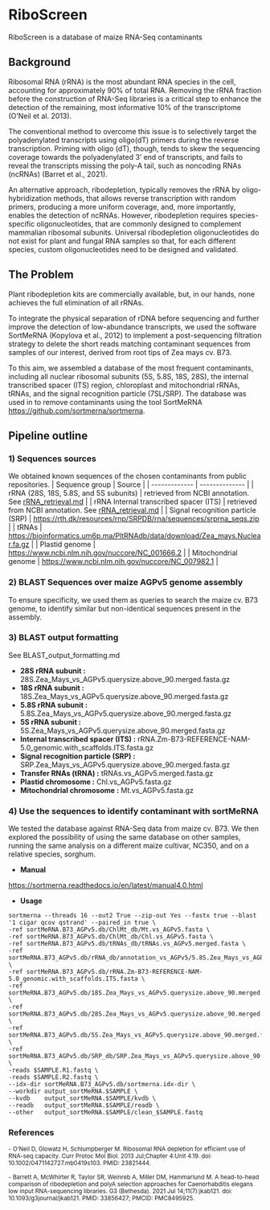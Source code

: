 # RiboScreen

RiboScreen is a database of maize RNA-Seq contaminants

## Background

Ribosomal RNA (rRNA) is the most abundant RNA species in the cell, accounting for approximately 90% of total RNA. Removing the rRNA fraction before the construction of RNA-Seq libraries is a critical step to enhance the detection of the remaining, most informative 10% of the transcriptome (O’Neil et al. 2013).

The conventional method to overcome this issue is to selectively target the polyadenylated transcripts using oligo(dT) primers during the reverse transcription. Priming with oligo (dT), though, tends to skew the sequencing coverage towards the polyadenylated 3’ end of transcripts, and fails to reveal the transcripts missing the poly-A tail, such as noncoding RNAs (ncRNAs) (Barret et al., 2021).

An alternative approach, ribodepletion, typically removes the rRNA by oligo-hybridization methods, that allows reverse transcription with random primers, producing a more uniform coverage, and, more importantly, enables the detection of ncRNAs. However, ribodepletion requires species-specific oligonucleotides, that are commonly designed to complement mammalian ribosomal subunits. Universal ribodepletion oligonucleotides do not exist for plant and fungal RNA samples so that, for each different species, custom oligonucleotides need to be designed and validated. 

## The Problem
Plant ribodepletion kits are commercially available, but, in our hands, none achieves the full elimination of all rRNAs.

To integrate the physical separation of rDNA before sequencing and further improve the detection of low-abundance transcripts, we used the software SortMeRNA (Kopylova et al., 2012) to implement a post-sequencing filtration strategy to delete the short reads matching contaminant sequences from samples of our interest, derived from root tips of Zea mays cv. B73. 

To this aim, we assembled a database of the most frequent contaminants, including all nuclear ribosomal subunits (5S, 5.8S, 18S, 28S), the internal transcribed spacer (ITS) region, chloroplast and mitochondrial rRNAs, tRNAs, and the signal recognition particle (7SL/SRP). The database was used in to remove contaminants using the tool SortMeRNA https://github.com/sortmerna/sortmerna.

## Pipeline outline

### 1) Sequences sources
We obtained known sequences of the chosen contaminants from public repositories. 
| Sequence group | Source |
| ------------- | -------------- |
| rRNA (28S, 18S, 5.8S, and 5S subunits) | retrieved from NCBI annotation. See [rRNA_retrieval.md](https://github.com/lconcia/RiboScreen/blob/main/rRNA_retrieval.md) |
| rRNA Internal transcribed spacer (ITS) | retrieved from NCBI annotation. See [rRNA_retrieval.md](https://github.com/lconcia/RiboScreen/blob/main/rRNA_retrieval.md)  |
| Signal recognition particle (SRP) | https://rth.dk/resources/rnp/SRPDB/rna/sequences/srprna_seqs.zip  |
| tRNAs  | https://bioinformatics.um6p.ma/PltRNAdb/data/download/Zea_mays.Nuclear.fa.gz  |
| Plastid genome | https://www.ncbi.nlm.nih.gov/nuccore/NC_001666.2  |
| Mitochondrial genome | https://www.ncbi.nlm.nih.gov/nuccore/NC_007982.1  |

### 2) BLAST Sequences over maize AGPv5 genome assembly
To ensure specificity, we used them as queries to search the maize cv. B73 genome, to identify similar but non-identical sequences present in the assembly. 
### 3) BLAST output formatting
See BLAST_output_formatting.md
* **28S rRNA subunit :** 28S.Zea_Mays_vs_AGPv5.querysize.above_90.merged.fasta.gz
* **18S rRNA subunit :** 18S.Zea_Mays_vs_AGPv5.querysize.above_90.merged.fasta.gz
* **5.8S rRNA subunit :** 5.8S.Zea_Mays_vs_AGPv5.querysize.above_90.merged.fasta.gz
* **5S rRNA subunit :** 5S.Zea_Mays_vs_AGPv5.querysize.above_90.merged.fasta.gz
* **Internal transcribed spacer (ITS) :** rRNA.Zm-B73-REFERENCE-NAM-5.0_genomic.with_scaffolds.ITS.fasta.gz
* **Signal recognition particle (SRP) :** SRP.Zea_Mays_vs_AGPv5.querysize.above_90.merged.fasta.gz
* **Transfer RNAs (tRNA) :** tRNAs.vs_AGPv5.merged.fasta.gz
* **Plastid chromosome :** Chl.vs_AGPv5.fasta.gz
* **Mitochondrial chromosome :** Mt.vs_AGPv5.fasta.gz
### 4) Use the sequences to identify contaminant with sortMeRNA  
We tested the database against RNA-Seq data from maize cv. B73. We then explored the possibility of using the same database on other samples, running the same analysis on a different maize cultivar, NC350, and on a relative species, sorghum. 

*  **Manual**
  
https://sortmerna.readthedocs.io/en/latest/manual4.0.html

*  **Usage**
  
```
sortmerna --threads 16 --out2 True --zip-out Yes --fastx true --blast '1 cigar qcov qstrand' --paired_in true \
-ref sortMeRNA.B73_AGPv5.db/ChlMt_db/Mt.vs_AGPv5.fasta \
-ref sortMeRNA.B73_AGPv5.db/ChlMt_db/Chl.vs_AGPv5.fasta \
-ref sortMeRNA.B73_AGPv5.db/tRNAs_db/tRNAs.vs_AGPv5.merged.fasta \
-ref sortMeRNA.B73_AGPv5.db/rRNA_db/annotation_vs_AGPv5/5.8S.Zea_Mays_vs_AGPv5.querysize.above_90.merged.fasta \
-ref sortMeRNA.B73_AGPv5.db/rRNA.Zm-B73-REFERENCE-NAM-5.0_genomic.with_scaffolds.ITS.fasta \
-ref sortMeRNA.B73_AGPv5.db/18S.Zea_Mays_vs_AGPv5.querysize.above_90.merged.fasta \
-ref sortMeRNA.B73_AGPv5.db/28S.Zea_Mays_vs_AGPv5.querysize.above_90.merged.fasta \
-ref sortMeRNA.B73_AGPv5.db/5S.Zea_Mays_vs_AGPv5.querysize.above_90.merged.fasta \
-ref sortMeRNA.B73_AGPv5.db/SRP_db/SRP.Zea_Mays_vs_AGPv5.querysize.above_90.merged.fasta \
-reads $SAMPLE.R1.fastq \
-reads $SAMPLE.R2.fastq \
--idx-dir sortMeRNA.B73_AGPv5.db/sortmerna.idx-dir \
--workdir output_sortMeRNA.$SAMPLE \
--kvdb    output_sortMeRNA.$SAMPLE/kvdb \
--readb   output_sortMeRNA.$SAMPLE/readb \
--other   output_sortMeRNA.$SAMPLE/clean_$SAMPLE.fastq
```

### References
<sub> - O'Neil D, Glowatz H, Schlumpberger M. Ribosomal RNA depletion for efficient use of RNA-seq capacity. Curr Protoc Mol Biol. 2013 Jul;Chapter 4:Unit 4.19. doi: 10.1002/0471142727.mb0419s103. PMID: 23821444.</sub> 

<sub> - Barrett A, McWhirter R, Taylor SR, Weinreb A, Miller DM, Hammarlund M. A head-to-head comparison of ribodepletion and polyA selection approaches for Caenorhabditis elegans low input RNA-sequencing libraries. G3 (Bethesda). 2021 Jul 14;11(7):jkab121. doi: 10.1093/g3journal/jkab121. PMID: 33856427; PMCID: PMC8495925.</sub> 
 
